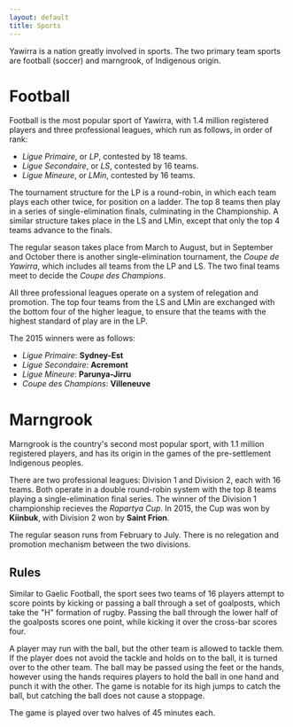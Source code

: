```yaml
---
layout: default
title: Sports
---
```


Yawirra is a nation greatly involved in sports. The two primary team sports are
football (soccer) and marngrook, of Indigenous origin.

# Football

Football is the most popular sport of Yawirra, with 1.4 million registered players
and three professional leagues, which run as follows, in order of rank:

+ *Ligue Primaire*, or *LP*, contested by 18 teams.
+ *Ligue Secondaire*, or *LS*, contested by 16 teams.
+ *Ligue Mineure*, or *LMin*, contested by 16 teams.

The tournament structure for the LP is a round-robin, in which each team plays
each other twice, for position on a ladder. The top 8 teams then play in a
series of single-elimination finals, culminating in the Championship. A similar
structure takes place in the LS and LMin, except that only the top 4 teams
advance to the finals.

The regular season takes place from March to August, but in September and
October there is another single-elimination tournament, the *Coupe de Yawirra*,
which includes all teams from the LP and LS. The two final teams meet to decide
the *Coupe des Champions*.

All three professional leagues operate on a system of relegation and promotion.
The top four teams from the LS and LMin are exchanged with the bottom four of
the higher league, to ensure that the teams with the highest standard of play
are in the LP.

The 2015 winners were as follows:

+ *Ligue Primaire*: **Sydney-Est**
+ *Ligue Secondaire*: **Acremont**
+ *Ligue Mineure*: **Parunya-Jirru**
+ *Coupe des Champions*: **Villeneuve**

# Marngrook

Marngrook is the country's second most popular sport, with 1.1 million
registered players, and has its origin in the games of the pre-settlement
Indigenous peoples.

There are two professional leagues: Division 1 and Division 2, each with 16
teams. Both operate in a double round-robin system with the top 8 teams playing
a single-elimination final series. The winner of the Division 1 championship
recieves the *Rapartya Cup*. In 2015, the Cup was won by **Kiinbuk**, with
Division 2 won by **Saint Frion**.

The regular season runs from February to July. There is no relegation and
promotion mechanism between the two divisions.

## Rules

Similar to Gaelic Football, the sport sees two teams of 16 players attempt to
score points by kicking or passing a ball through a set of goalposts, which take
the "H" formation of rugby. Passing the ball through the lower half of the
goalposts scores one point, while kicking it over the cross-bar scores four.

A player may run with the ball, but the other team is allowed to tackle them. If
the player does not avoid the tackle and holds on to the ball, it is turned over
to the other team. The ball may be passed using the feet or the hands, however
using the hands requires players to hold the ball in one hand and punch it with
the other. The game is notable for its high jumps to catch the ball, but
catching the ball does not cause a stoppage.

The game is played over two halves of 45 minutes each.
